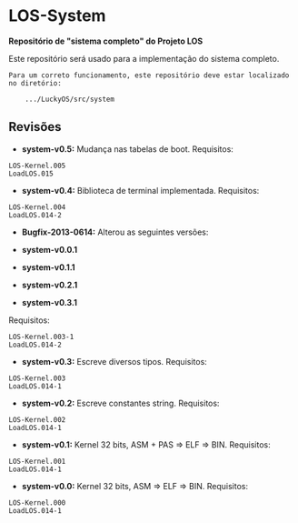 # LOS-System #
**Repositório de "sistema completo" do Projeto LOS**

Este repositório será usado para a implementação do sistema completo.

```
Para um correto funcionamento, este repositório deve estar localizado no diretório:

	.../LuckyOS/src/system
```

## Revisões ##

* **system-v0.5:** Mudança nas tabelas de boot.
Requisitos:

```
LOS-Kernel.005
LoadLOS.015
```

* **system-v0.4:** Biblioteca de terminal implementada.
Requisitos:

```
LOS-Kernel.004
LoadLOS.014-2
```

* **Bugfix-2013-0614:** Alterou as seguintes versões:

 * **system-v0.0.1**
 * **system-v0.1.1**
 * **system-v0.2.1**
 * **system-v0.3.1**

Requisitos:

```
LOS-Kernel.003-1
LoadLOS.014-2
```

* **system-v0.3:** Escreve diversos tipos.
Requisitos:

```
LOS-Kernel.003
LoadLOS.014-1
```

* **system-v0.2:** Escreve constantes string.
Requisitos:

```
LOS-Kernel.002
LoadLOS.014-1
```

* **system-v0.1:** Kernel 32 bits, ASM + PAS => ELF => BIN.
Requisitos:

```
LOS-Kernel.001
LoadLOS.014-1
```

* **system-v0.0:** Kernel 32 bits, ASM => ELF => BIN.
Requisitos:

```
LOS-Kernel.000
LoadLOS.014-1
```
